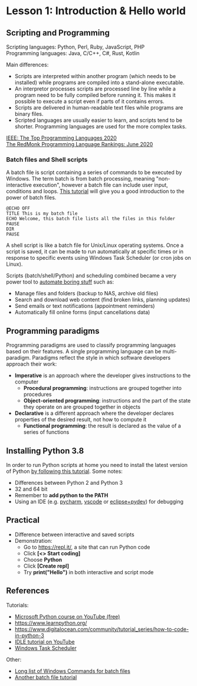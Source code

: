 # Lesson 1: Introduction & Hello world

<!---
1. Explain an approach to programming to be able to solve common automation
problems, and how scripting languages fit into this approach.

1.1.Describe different paradigms for application development. 
1.1.1. Procedural. 
1.1.2. Functional. 
1.1.3. Object-Oriented.

1.2.Introduction to scripting. 
1.2.1. Using batch files. 
1.2.2. Using shell scripts. 
1.2.3. Scheduled tasks and cron jobs. 

1.3.Compare and contrast different scripting languages. 
1.3.1. Chosen language versus batch files/shell scripts. 
1.3.2. Chosen language versus other languages (such as Python/Perl/Java/PHP).

1.4.Prepare a workstation for Python development. 
1.4.1. Install Python. 
1.4.2. Install any libraries as specified by the lecturer. 
1.4.3. Install a web server suite for testing the basic web page with script integration. 
1.4.4. Install an IDE.
-->

## Scripting and Programming
Scripting languages: Python, Perl, Ruby, JavaScript, PHP  
Programming languages: Java, C/C++, C#, Rust, Kotlin  

Main differences:
* Scripts are interpreted within another program (which needs to be installed) while programs are compiled into a stand-alone executable.
* An interpretor processes scripts are processed line by line while a program need to be fully compiled before running it. This makes it possible to execute a script even if parts of it contains errors.
* Scripts are delivered in human-readable text files while programs are binary files.
* Scripted languages are usually easier to learn, and scripts tend to be shorter. Programming languages are used for the more complex tasks.

[IEEE: The Top Programming Languages 2020](https://spectrum.ieee.org/at-work/tech-careers/top-programming-language-2020)  
[The RedMonk Programming Language Rankings: June 2020](https://redmonk.com/sogrady/2020/07/27/language-rankings-6-20/)

### Batch files and Shell scripts
A batch file is script containing a series of commands to be executed by Windows. The term batch is from batch processing, meaning "non-interactive execution", however a batch file can include user input, conditions and loops. [This tutorial](https://www.makeuseof.com/tag/write-simple-batch-bat-file/) will give you a good introduction to the power of batch files. 
~~~~
@ECHO OFF
TITLE This is my batch file
ECHO Welcome, this batch file lists all the files in this folder
PAUSE
DIR
PAUSE
~~~~
A shell script is like a batch file for Unix/Linux operating systems. Once a script is saved, it can be made to run automatically at specific times or in response to specific events using Windows Task Scheduler (or cron jobs on Linux). 

Scripts (batch/shell/Python) and scheduling combined became a very power tool to [automate boring stuff](https://automatetheboringstuff.com/) such as:
* Manage files and folders (backup to NAS, archive old files)
* Search and download web content (find broken links, planning updates)
* Send emails or text notifications (appointment reminders)
* Automatically fill online forms (input cancellations data)

## Programming paradigms
Programming paradigms are used to classify programming languages based on their features. A single programming language can be multi-paradigm.
Paradigms reflect the style in which software developers approach their work:
* **Imperative** is an approach where the developer gives instructions to the computer
   * **Procedural programming**: instructions are grouped together into procedures
   * **Object-oriented programming**: instructions and the part of the state they operate on are grouped together in objects
* **Declarative** is a different approach where the developer declares properties of the desired result, not how to compute it
   * **Functional programming**: the result is declared as the value of a series of functions

## Installing Python 3.8
In order to run Python scripts at home you need to install the latest version of Python [by following this tutorial](https://datatofish.com/install-python/). Some notes:
* Differences between Python 2 and Python 3
* 32 and 64 bit
* Remember to __add python to the PATH__
* Using an IDE (e.g. [pycharm](https://www.jetbrains.com/pycharm/), [vscode](https://code.visualstudio.com/docs/python/python-tutorial) or [eclipse+pydev](https://www.pydev.org/)) for debugging

## Practical
* Difference between interactive and saved scripts
* Demonstration:
  * Go to https://repl.it/, a site that can run Python code
  * Click __[<> Start  coding]__
  * Choose __Python__
  * Click __[Create repl]__
  * Try __print("Hello")__ in both interactive and script mode

## References
Tutorials:
* [Microsoft Python course on YouTube (free)](https://www.youtube.com/playlist?list=PLlrxD0HtieHhS8VzuMCfQD4uJ9yne1mE6)
* https://www.learnpython.org/
* https://www.digitalocean.com/community/tutorial_series/how-to-code-in-python-3
* [IDLE tutorial on YouTube](https://www.youtube.com/watch?v=lBkcDFRA958)
* [Windows Task Scheduler](https://www.digitalcitizen.life/how-create-task-basic-task-wizard)

Other:
* [Long list of Windows Commands for batch files](http://fossbytes.com/complete-windows-cmd-commands-list-index/)
* [Another batch file tutorial](https://fossbytes.com/what-is-a-batch-file-in-windows-how-to-create-a-batch-file/)
